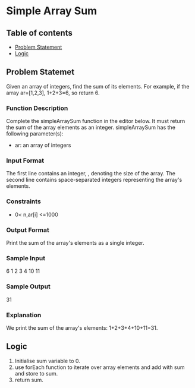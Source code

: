 # Simple Array Sum

## Table of contents
- [Problem Statement](#problem-statement)
- [Logic](#logic)

## Problem Statemet
Given an array of integers, find the sum of its elements.
For example, if the array ar=[1,2,3], 1+2+3=6, so return 6.

### Function Description
Complete the simpleArraySum function in the editor below. It must return the sum of the array elements as an integer.
simpleArraySum has the following parameter(s):
- ar: an array of integers

### Input Format
The first line contains an integer, , denoting the size of the array.
The second line contains  space-separated integers representing the array's elements.

### Constraints
- 0< n,ar[i] <=1000

### Output Format
Print the sum of the array's elements as a single integer.

### Sample Input
6
1 2 3 4 10 11

### Sample Output
31

### Explanation
We print the sum of the array's elements: 1+2+3+4+10+11=31.

## Logic
1. Initialise sum variable to 0.
2. use forEach function to iterate over array elements and add with sum and store to sum.
3. return sum.